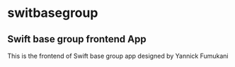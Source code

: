 <h1>switbasegroup</h1>
<h2>Swift base group frontend App</h2>

<p> This is the frontend of Swift base group app designed by Yannick Fumukani</p>
